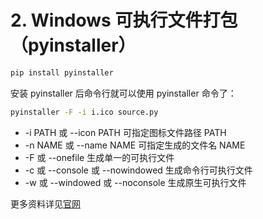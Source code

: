 # 2. Windows 可执行文件打包（pyinstaller）

```sh
pip install pyinstaller
```

安装 pyinstaller 后命令行就可以使用 pyinstaller 命令了：

```sh
pyinstaller -F -i i.ico source.py
```

- -i PATH 或 --icon PATH 可指定图标文件路径 PATH
- -n NAME 或 --name NAME 可指定生成的文件名 NAME
- -F 或 --onefile 生成单一的可执行文件
- -c 或 --console 或 --nowindowed 生成命令行可执行文件
- -w 或 --windowed 或 --noconsole 生成原生可执行文件

更多资料详见[官网](https://www.pyinstaller.org)
